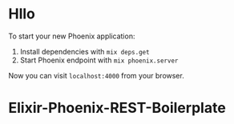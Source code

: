 # Hllo

To start your new Phoenix application:

1. Install dependencies with `mix deps.get`
2. Start Phoenix endpoint with `mix phoenix.server`

Now you can visit `localhost:4000` from your browser.
# Elixir-Phoenix-REST-Boilerplate

